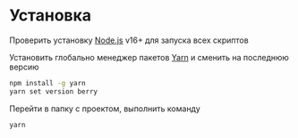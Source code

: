 # Установка

Проверить установку [Node.js](https://nodejs.org/ru/download/current/) v16+ для запуска всех скриптов

Установить глобально менеджер пакетов [Yarn](https://yarnpkg.com/getting-started/install) и сменить на последнюю версию

```sh
npm install -g yarn
yarn set version berry
```

Перейти в папку с проектом, выполнить команду

```sh
yarn
```
